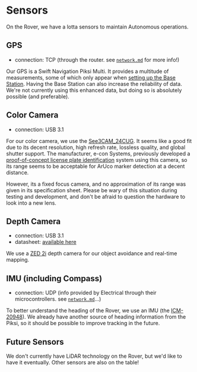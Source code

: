 # Sensors

On the Rover, we have a lotta sensors to maintain Autonomous operations.

## GPS

- connection: TCP (through the router. see [`network.md`](../network.md) for more info!)

Our GPS is a Swift Navigation Piksi Multi. It provides a multitude of measurements, some of which only appear when [setting up the Base Station](https://support.swiftnav.com/support/solutions/articles/44001904334-piksi-multi-gnss-rtk-position-with-stationary-base). Having the Base Station can also increase the reliability of data. We're not currently using this enhanced data, but doing so is absolutely possible (and preferable).

## Color Camera

- connection: USB 3.1

For our color camera, we use the [See3CAM_24CUG](https://www.e-consystems.com/industrial-cameras/ar0234-usb3-global-shutter-camera.asp). It seems like a good fit due to its decent resolution, high refresh rate, lossless quality, and global shutter support. The manufacturer, e-con Systems, previously developed a [proof-of-concept license plate identification](https://www.youtube.com/watch?v=nCaN9LarqSA) system using this camera, so its range seems to be acceptable for ArUco marker detection at a decent distance.

However, its a fixed focus camera, and no approximation of its range was given in its specification sheet. Please be wary of this situation during testing and development, and don't be afraid to question the hardware to look into a new lens.

## Depth Camera

- connection: USB 3.1
- datasheet: [available here](https://cdn.sanity.io/files/s18ewfw4/staging/c059860f8fe49f3856f6b8da770eb13cc543ac2c.pdf/ZED%202i%20Datasheet%20v1.2.pdf)

We use a [ZED 2i](https://www.stereolabs.com/store/products/zed-2i) depth camera for our object avoidance and real-time mapping.

## IMU (including Compass)

- connection: UDP (info provided by Electrical through their microcontrollers. see [`network.md`](../network.md)...)

To better understand the heading of the Rover, we use an IMU (the [ICM-20948](https://www.adafruit.com/product/4554)). We already have another source of heading information from the Piksi, so it should be possible to improve tracking in the future.

## Future Sensors

We don't currently have LiDAR technology on the Rover, but we'd like to have it eventually. Other sensors are also on the table!
